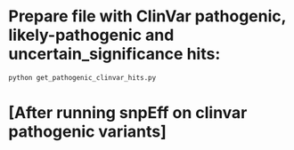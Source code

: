 # Prepare file with ClinVar pathogenic, likely-pathogenic and uncertain_significance hits:
```
python get_pathogenic_clinvar_hits.py
```

# [After running snpEff on clinvar pathogenic variants]
# 
